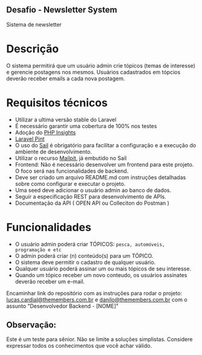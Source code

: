 ## Desafio - Newsletter System
Sistema de newsletter

# Descrição
O sistema permitirá que um usuário admin crie tópicos (temas de interesse) e gerencie postagens nos mesmos. Usuários cadastrados em tópcios deverão receber emails a cada nova postagem.

# Requisitos técnicos

- Utilizar a ultima versão stable do Laravel
- É necessário garantir uma cobertura de 100% nos testes
- Adoção do [PHP Insights](https://phpinsights.com/)
- [Laravel Pint](https://laravel.com/docs/11.x/pint)
- O uso do [Sail](https://laravel.com/docs/11.x/sail) é obrigatório para facilitar a configuração e a execução do ambiente de desenvolvimento.
- Utilizar o recurso [Mailpit](https://laravel.com/docs/11.x/sail#previewing-emails), já embutido no Sail
- Frontend: Não é necessário desenvolver um frontend para este projeto. O foco será nas funcionalidades de backend.
- Deve ser criado um arquivo README.md com instruções detalhadas sobre como configurar e executar o projeto.
- Uma seed deve adicionar o usuário admin ao banco de dados.
- Seguir a especificação REST para desenvolvimento de APIs.
- Documentação da API ( OPEN API ou Colleciton do Postman )

# Funcionalidades

- O usuário admin poderá criar TÓPICOS: `pesca, automóveis, programação e etc`
- O admin poderá criar (n) conteúdo(s) para um TÓPICO.
- O sistema deve permitir o cadastro de qualquer usuário.
- Qualquer usuário poderá assinar um ou mais tópicos de seu interesse.
- Quando um tópico receber um novo conteudo, os usuários assinates deverão receber um e-mail.

Encaminhar link do repositório com as instruções para rodar o projeto: lucas.cardial@themembers.com.br e danilo@themembers.com.br com o assunto "Desenvolvedor Backend - [NOME]"

## Observação:
Este é um teste para sênior. Não se limite a soluções simplistas. Considere expressar todos os conhecimentos que você achar válido.
